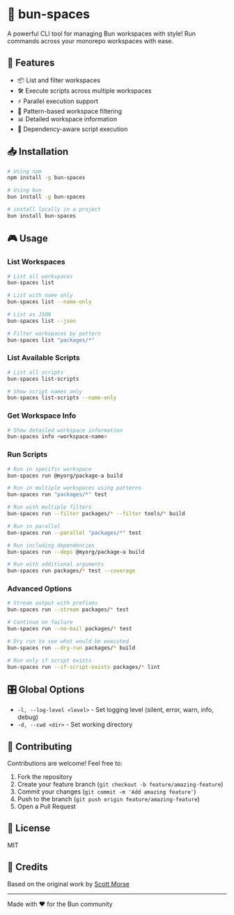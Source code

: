 # 🎯 bun-spaces

A powerful CLI tool for managing Bun workspaces with style! Run commands across your monorepo workspaces with ease.

## 🚀 Features

- 📦 List and filter workspaces
- 🛠️ Execute scripts across multiple workspaces
- ⚡ Parallel execution support
- 🎯 Pattern-based workspace filtering
- 📊 Detailed workspace information
- 🔄 Dependency-aware script execution

## 📥 Installation

```bash
# Using npm
npm install -g bun-spaces

# Using bun
bun install -g bun-spaces

# install locally in a project
bun install bun-spaces
```

## 🎮 Usage

### List Workspaces

```bash
# List all workspaces
bun-spaces list

# List with name only
bun-spaces list --name-only

# List as JSON
bun-spaces list --json

# Filter workspaces by pattern
bun-spaces list "packages/*"
```

### List Available Scripts

```bash
# List all scripts
bun-spaces list-scripts

# Show script names only
bun-spaces list-scripts --name-only
```

### Get Workspace Info

```bash
# Show detailed workspace information
bun-spaces info <workspace-name>
```

### Run Scripts

```bash
# Run in specific workspace
bun-spaces run @myorg/package-a build

# Run in multiple workspaces using patterns
bun-spaces run "packages/*" test

# Run with multiple filters
bun-spaces run --filter packages/* --filter tools/* build

# Run in parallel
bun-spaces run --parallel "packages/*" test

# Run including dependencies
bun-spaces run --deps @myorg/package-a build

# Run with additional arguments
bun-spaces run packages/* test --coverage
```

### Advanced Options

```bash
# Stream output with prefixes
bun-spaces run --stream packages/* test

# Continue on failure
bun-spaces run --no-bail packages/* test

# Dry run to see what would be executed
bun-spaces run --dry-run packages/* build

# Run only if script exists
bun-spaces run --if-script-exists packages/* lint
```

## 🎛️ Global Options

- `-l, --log-level <level>` - Set logging level (silent, error, warn, info, debug)
- `-d, --cwd <dir>` - Set working directory

## 🤝 Contributing

Contributions are welcome! Feel free to:

1. Fork the repository
2. Create your feature branch (`git checkout -b feature/amazing-feature`)
3. Commit your changes (`git commit -m 'Add amazing feature'`)
4. Push to the branch (`git push origin feature/amazing-feature`)
5. Open a Pull Request

## 📝 License

MIT

## 🙏 Credits

Based on the original work by [Scott Morse](https://github.com/ScottMorse/bun-workspaces)

---

Made with ❤️ for the Bun community
